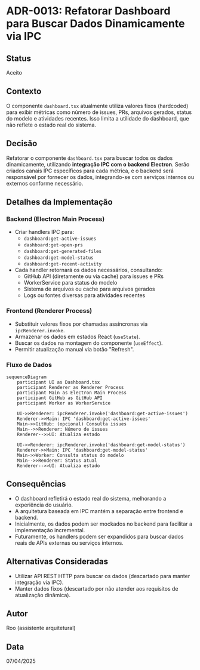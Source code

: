 # ADR-0013: Refatorar Dashboard para Buscar Dados Dinamicamente via IPC

## Status

Aceito

## Contexto

O componente `dashboard.tsx` atualmente utiliza valores fixos (hardcoded) para exibir métricas como número de issues, PRs, arquivos gerados, status do modelo e atividades recentes. Isso limita a utilidade do dashboard, que não reflete o estado real do sistema.

## Decisão

Refatorar o componente `dashboard.tsx` para buscar todos os dados dinamicamente, utilizando **integração IPC com o backend Electron**. Serão criados canais IPC específicos para cada métrica, e o backend será responsável por fornecer os dados, integrando-se com serviços internos ou externos conforme necessário.

## Detalhes da Implementação

### Backend (Electron Main Process)
- Criar handlers IPC para:
  - `dashboard:get-active-issues`
  - `dashboard:get-open-prs`
  - `dashboard:get-generated-files`
  - `dashboard:get-model-status`
  - `dashboard:get-recent-activity`
- Cada handler retornará os dados necessários, consultando:
  - GitHub API (diretamente ou via cache) para issues e PRs
  - WorkerService para status do modelo
  - Sistema de arquivos ou cache para arquivos gerados
  - Logs ou fontes diversas para atividades recentes

### Frontend (Renderer Process)
- Substituir valores fixos por chamadas assíncronas via `ipcRenderer.invoke`.
- Armazenar os dados em estados React (`useState`).
- Buscar os dados na montagem do componente (`useEffect`).
- Permitir atualização manual via botão "Refresh".

### Fluxo de Dados

```mermaid
sequenceDiagram
    participant UI as Dashboard.tsx
    participant Renderer as Renderer Process
    participant Main as Electron Main Process
    participant GitHub as GitHub API
    participant Worker as WorkerService

    UI->>Renderer: ipcRenderer.invoke('dashboard:get-active-issues')
    Renderer->>Main: IPC 'dashboard:get-active-issues'
    Main->>GitHub: (opcional) Consulta issues
    Main-->>Renderer: Número de issues
    Renderer-->>UI: Atualiza estado

    UI->>Renderer: ipcRenderer.invoke('dashboard:get-model-status')
    Renderer->>Main: IPC 'dashboard:get-model-status'
    Main->>Worker: Consulta status do modelo
    Main-->>Renderer: Status atual
    Renderer-->>UI: Atualiza estado
```

## Consequências

- O dashboard refletirá o estado real do sistema, melhorando a experiência do usuário.
- A arquitetura baseada em IPC mantém a separação entre frontend e backend.
- Inicialmente, os dados podem ser mockados no backend para facilitar a implementação incremental.
- Futuramente, os handlers podem ser expandidos para buscar dados reais de APIs externas ou serviços internos.

## Alternativas Consideradas

- Utilizar API REST HTTP para buscar os dados (descartado para manter integração via IPC).
- Manter dados fixos (descartado por não atender aos requisitos de atualização dinâmica).

## Autor

Roo (assistente arquitetural)

## Data

07/04/2025